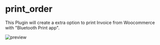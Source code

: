 # print_order
This Plugin will create a extra option to print Invoice from Woocommerce with "Bluetooth Print app".

![preview](https://user-images.githubusercontent.com/20231097/187073456-b835408f-f321-4509-94a5-8e0c66f16cad.PNG)

